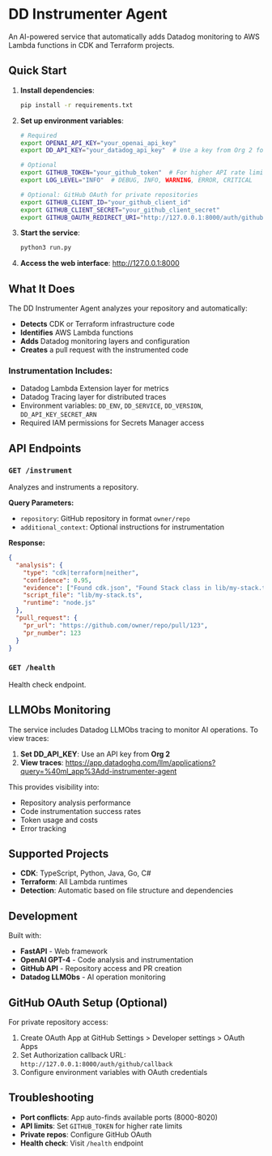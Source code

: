 # DD Instrumenter Agent

An AI-powered service that automatically adds Datadog monitoring to AWS Lambda functions in CDK and Terraform projects.

## Quick Start

1. **Install dependencies**:
   ```bash
   pip install -r requirements.txt
   ```

2. **Set up environment variables**:
   ```bash
   # Required
   export OPENAI_API_KEY="your_openai_api_key"
   export DD_API_KEY="your_datadog_api_key"  # Use a key from Org 2 for LLMObs traces
   
   # Optional
   export GITHUB_TOKEN="your_github_token"  # For higher API rate limits
   export LOG_LEVEL="INFO"  # DEBUG, INFO, WARNING, ERROR, CRITICAL
   
   # Optional: GitHub OAuth for private repositories
   export GITHUB_CLIENT_ID="your_github_client_id"
   export GITHUB_CLIENT_SECRET="your_github_client_secret"
   export GITHUB_OAUTH_REDIRECT_URI="http://127.0.0.1:8000/auth/github/callback"
   ```

3. **Start the service**:
   ```bash
   python3 run.py
   ```

4. **Access the web interface**: http://127.0.0.1:8000

## What It Does

The DD Instrumenter Agent analyzes your repository and automatically:

- **Detects** CDK or Terraform infrastructure code
- **Identifies** AWS Lambda functions 
- **Adds** Datadog monitoring layers and configuration
- **Creates** a pull request with the instrumented code

### Instrumentation Includes:
- Datadog Lambda Extension layer for metrics
- Datadog Tracing layer for distributed traces
- Environment variables: `DD_ENV`, `DD_SERVICE`, `DD_VERSION`, `DD_API_KEY_SECRET_ARN`
- Required IAM permissions for Secrets Manager access

## API Endpoints

### `GET /instrument`
Analyzes and instruments a repository.

**Query Parameters:**
- `repository`: GitHub repository in format `owner/repo`
- `additional_context`: Optional instructions for instrumentation

**Response:**
```json
{
  "analysis": {
    "type": "cdk|terraform|neither",
    "confidence": 0.95,
    "evidence": ["Found cdk.json", "Found Stack class in lib/my-stack.ts"],
    "script_file": "lib/my-stack.ts",
    "runtime": "node.js"
  },
  "pull_request": {
    "pr_url": "https://github.com/owner/repo/pull/123",
    "pr_number": 123
  }
}
```

### `GET /health`
Health check endpoint.

## LLMObs Monitoring

The service includes Datadog LLMObs tracing to monitor AI operations. To view traces:

1. **Set DD_API_KEY**: Use an API key from **Org 2** 
2. **View traces**: https://app.datadoghq.com/llm/applications?query=%40ml_app%3Add-instrumenter-agent

This provides visibility into:
- Repository analysis performance
- Code instrumentation success rates
- Token usage and costs
- Error tracking

## Supported Projects

- **CDK**: TypeScript, Python, Java, Go, C#
- **Terraform**: All Lambda runtimes
- **Detection**: Automatic based on file structure and dependencies

## Development

Built with:
- **FastAPI** - Web framework
- **OpenAI GPT-4** - Code analysis and instrumentation  
- **GitHub API** - Repository access and PR creation
- **Datadog LLMObs** - AI operation monitoring

## GitHub OAuth Setup (Optional)

For private repository access:

1. Create OAuth App at GitHub Settings > Developer settings > OAuth Apps
2. Set Authorization callback URL: `http://127.0.0.1:8000/auth/github/callback`
3. Configure environment variables with OAuth credentials

## Troubleshooting

- **Port conflicts**: App auto-finds available ports (8000-8020)
- **API limits**: Set `GITHUB_TOKEN` for higher rate limits
- **Private repos**: Configure GitHub OAuth
- **Health check**: Visit `/health` endpoint